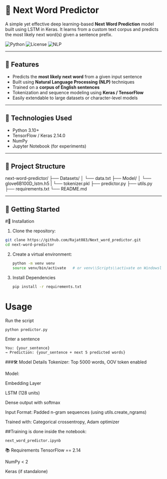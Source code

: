 # 🔮 Next Word Predictor

A simple yet effective deep learning-based **Next Word Prediction** model built using LSTM in Keras. It learns from a custom text corpus and predicts the most likely next word(s) given a sentence prefix.

![Python](https://img.shields.io/badge/Python-3.8+-blue.svg)
![License](https://img.shields.io/badge/License-MIT-green.svg)
![NLP](https://img.shields.io/badge/Topic-NLP-orange.svg)

---

## 🚀 Features

- Predicts the **most likely next word** from a given input sentence
- Built using **Natural Language Processing (NLP)** techniques
- Trained on a **corpus of English sentences**
- Tokenization and sequence modeling using **Keras / TensorFlow**
- Easily extendable to large datasets or character-level models

---

## 🧠 Technologies Used

- Python 3.10+
- TensorFlow / Keras 2.14.0
- NumPy
- Jupyter Notebook (for experiments)

---

## 📁 Project Structure

next-word-predictor/
├── Datasets/
│ └── data.txt
├── Model/
│ └── glove6B100D_lstm.h5
| └── tokenizer.pkl
├── predictor.py
├── utils.py
├── requirements.txt
└── README.md


---

## 🏁 Getting Started

#🔧 Installation

1. Clone the repository:
```bash
git clone https://github.com/Rajat083/Next_word_predictor.git
cd next-word-predictor
```
2. Create a virtual environment:
   ```bash
   python -m venv venv
   source venv/bin/activate   # or venv\\Scripts\\activate on Windowsll -r requirements.txt
    ```
3. Install Dependencies
   ```bash
   pip install -r requirements.txt
   ```

# Usage
Run the script
```bash
python predictor.py
```
Enter a sentence
```
You: {your_sentence}
→ Prediction: {your_sentence + next 5 predicted words}
```

###🛠️ Model Details
Tokenizer: Top 5000 words, OOV token enabled

Model:

Embedding Layer

LSTM (128 units)

Dense output with softmax

Input Format: Padded n-gram sequences (using utils.create_ngrams)

Trained with: Categorical crossentropy, Adam optimizer

##Training is done inside the notebook:
```
next_word_predictor.ipynb
```
📚 Requirements
TensorFlow == 2.14

NumPy < 2

Keras (if standalone)
